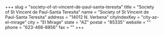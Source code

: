 +++
slug = "society-of-st-vincent-de-paul-santa-teresita"
title = "Society of St Vincent de Paul-Santa Teresita"
name = "Society of St Vincent de Paul-Santa Teresita"
address = "14012 N. Verbena"
cityIndexKey = "city-az-el-mirage"
city = "El Mirage"
state = "AZ"
postal = "85335"
website = ""
phone = "623-466-8856"
fax = ""
+++
